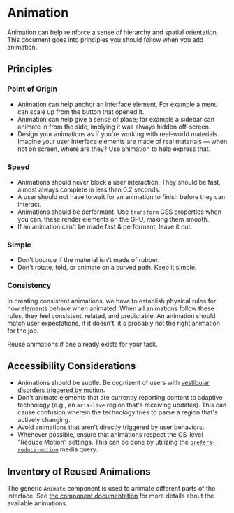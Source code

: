 # Animation

Animation can help reinforce a sense of hierarchy and spatial orientation. This document goes into principles you should follow when you add animation.

## Principles

### Point of Origin

- Animation can help anchor an interface element. For example a menu can scale up from the button that opened it.
- Animation can help give a sense of place; for example a sidebar can animate in from the side, implying it was always hidden off-screen.
- Design your animations as if you're working with real-world materials. Imagine your user interface elements are made of real materials — when not on screen, where are they? Use animation to help express that.

### Speed

- Animations should never block a user interaction. They should be fast, almost always complete in less than 0.2 seconds.
- A user should not have to wait for an animation to finish before they can interact.
- Animations should be performant. Use `transform` CSS properties when you can, these render elements on the GPU, making them smooth. 
- If an animation can't be made fast & performant, leave it out.

### Simple

- Don't bounce if the material isn't made of rubber.
- Don't rotate, fold, or animate on a curved path. Keep it simple.

### Consistency

In creating consistent animations, we have to establish physical rules for how elements behave when animated. When all animations follow these rules, they feel consistent, related, and predictable. An animation should match user expectations, if it doesn't, it's probably not the right animation for the job.

Reuse animations if one already exists for your task. 

## Accessibility Considerations

- Animations should be subtle. Be cognizent of users with [vestibular disorders triggered by motion](https://www.ncbi.nlm.nih.gov/pubmed/29017000).
- Don't animate elements that are currently reporting content to adaptive technology (e.g., an `aria-live` region that's receiving updates). This can cause confusion wherein the technology tries to parse a region that's actively changing.
- Avoid animations that aren't directly triggered by user behaviors.
- Whenever possible, ensure that animations respect the OS-level "Reduce Motion" settings. This can be done by utilizing the [`prefers-reduce-motion`](https://developer.mozilla.org/en-US/docs/Web/CSS/@media/prefers-reduced-motion) media query. 

## Inventory of Reused Animations

The generic `Animate` component is used to animate different parts of the interface. See [the component documentation](/packages/components/src/animate/README.md) for more details about the available animations. 

